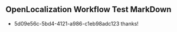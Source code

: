 ## OpenLocalization Workflow Test MarkDown
* 5d09e56c-5bd4-4121-a986-c1eb98adc123 thanks!

<!--HONumber=Jul16_HO4-->


